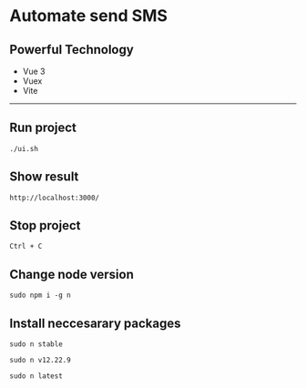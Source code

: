 # Automate send SMS
## Powerful Technology
- Vue 3
- Vuex
- Vite

---
## Run project
```./ui.sh```

## Show result
```http://localhost:3000/```

## Stop project
```Ctrl + C```

## Change node version
```sudo npm i -g n```

## Install neccesarary packages
```sudo n stable```

```sudo n v12.22.9```

```sudo n latest```